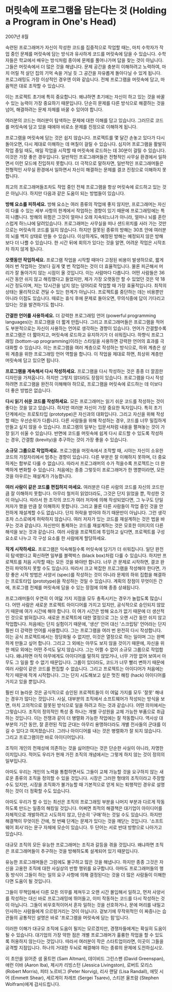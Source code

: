 # 머릿속에 프로그램을 담는다는 것 (Holding a Program in One's Head)

2007년 8월

숙련된 프로그래머가 자신이 작성한 코드를 집중적으로 작업할 때는, 마치 수학자가 작업 중인 문제를 머릿속에 담는 방식과 유사하게 코드를 머릿속에 담을 수 있습니다. 수학자들은 학교에서 배우는 방식처럼 종이에 문제를 풀어나가며 답을 찾는 것이 아닙니다. 그들은 머릿속에서 더 많은 것을 해냅니다. 문제 공간을 충분히 이해하려고 노력하여, 마치 어릴 적 살던 집의 기억 속을 거닐 듯 그 공간을 자유롭게 돌아다닐 수 있게 됩니다. 프로그래밍도 가장 이상적인 경우엔 이와 같습니다. 전체 프로그램을 머릿속에 담고, 마음먹은 대로 조작할 수 있습니다.

이는 프로젝트 초기에 특히 중요합니다. 왜냐하면 초기에는 자신이 하고 있는 것을 바꿀 수 있는 능력이 가장 중요하기 때문입니다. 단순히 문제를 다른 방식으로 해결하는 것을 넘어, 해결하려는 문제 자체를 바꿀 수 있어야 합니다.

여러분의 코드는 여러분이 탐색하는 문제에 대한 이해를 담고 있습니다. 그러므로 코드를 머릿속에 담고 있을 때에야 비로소 문제를 진정으로 이해하게 됩니다.

프로그램을 머릿속에 담는 것은 쉽지 않습니다. 프로젝트를 몇 달간 손놓고 있다가 다시 돌아오면, 다시 제대로 이해하는 데 며칠이 걸릴 수 있습니다. 심지어 프로그램을 활발히 작업 중일 때도, 매일 작업을 시작할 때 머릿속에 로드하는 데 30분이 걸릴 수 있습니다. 이것은 가장 좋은 경우입니다. 일반적인 프로그래머들은 전형적인 사무실 환경에서 일하면서 이런 모드에 진입하지 못합니다. 더 극적으로 말하자면, 일반적인 프로그래머들은 전형적인 사무실 환경에서 일하면서 자신이 해결하는 문제를 결코 진정으로 이해하지 못합니다.

최고의 프로그래머들조차도 작업 중인 전체 프로그램을 항상 머릿속에 로드하고 있는 것은 아닙니다. 하지만 다음과 같은 도움이 되는 방법들이 있습니다.

**방해 요소를 피하세요.**
방해 요소는 여러 종류의 작업에 좋지 않지만, 프로그래머는 자신이 다룰 수 있는 세부 사항의 한계에서 작업하는 경향이 있기 때문에 프로그래밍에는 특히 나쁩니다.
방해의 위험은 그것이 얼마나 오래 지속되느냐가 아니라, 얼마나 뇌를 혼란스럽게 하느냐에 달려있습니다. 프로그래머는 사무실을 떠나 샌드위치를 사러 가는 것만으로는 머릿속의 코드를 잃지 않습니다. 하지만 잘못된 종류의 방해는 30초 안에 여러분의 뇌를 백지 상태로 만들 수 있습니다.
이상하게도, 예정된 방해는 예정되지 않은 방해보다 더 나쁠 수 있습니다. 한 시간 뒤에 회의가 있다는 것을 알면, 어려운 작업은 시작조차 하지 않게 됩니다.

**오랫동안 작업하세요.**
프로그램 작업을 시작할 때마다 고정된 비용이 발생하므로, 짧게 여러 번 작업하는 것보다 길게 몇 번 작업하는 것이 더 효율적입니다. 물론 피곤해서 머리가 잘 돌아가지 않는 시점이 올 것입니다. 이는 사람마다 다릅니다. 어떤 사람들은 36시간 동안 쉬지 않고 해킹했다고 들었지만, 제가 가장 오랫동안 할 수 있었던 것은 약 18시간 정도이며, 저는 12시간을 넘지 않는 덩어리로 작업할 때 가장 효율적입니다.
최적의 상태는 물리적으로 견딜 수 있는 한계가 아닙니다. 프로젝트를 중단하는 데는 비용뿐만 아니라 이점도 있습니다. 때로는 휴식 후에 문제로 돌아오면, 무의식중에 답이 기다리고 있다는 것을 발견하기도 합니다.

**간결한 언어를 사용하세요.**
더 강력한 프로그래밍 언어 (powerful programming languages)는 프로그램을 더 짧게 만듭니다. 그리고 프로그래머들은 프로그램을 적어도 부분적으로는 자신이 사용하는 언어로 생각하는 경향이 있습니다. 언어가 간결할수록 프로그램은 더 짧아지고, 머릿속에 로드하고 유지하기가 더 쉬워집니다.
하향식 프로그래밍 (bottom-up programming)이라는 스타일을 사용하면 강력한 언어의 효과를 극대화할 수 있습니다. 이는 프로그램을 여러 계층으로 작성하는 방식으로, 하위 계층은 상위 계층을 위한 프로그래밍 언어 역할을 합니다. 이 작업을 제대로 하면, 최상위 계층만 머릿속에 담고 있으면 됩니다.

**프로그램을 계속해서 다시 작성하세요.**
프로그램을 다시 작성하는 것은 종종 더 깔끔한 디자인을 가져옵니다. 하지만 그렇지 않더라도 장점이 있습니다. 프로그램을 다시 작성하려면 프로그램을 완전히 이해해야 하므로, 프로그램을 머릿속에 로드하는 데 이보다 더 좋은 방법은 없습니다.

**다시 읽기 쉬운 코드를 작성하세요.**
모든 프로그래머는 읽기 쉬운 코드를 작성하는 것이 좋다는 것을 알고 있습니다. 하지만 여러분 자신이 가장 중요한 독자입니다. 특히 초기 단계에서는 프로토타입 (prototype)은 자신과의 대화입니다. 그리고 자신을 위해 작성할 때는 우선순위가 다릅니다. 다른 사람들을 위해 작성하는 경우, 코드를 너무 밀집하게 만들고 싶지 않을 수 있습니다. 프로그램의 일부는 입문서처럼 내용을 펼쳐놓는 것이 가장 읽기 쉬울 수 있습니다. 반면에 코드를 머릿속에 쉽게 다시 로드할 수 있도록 작성하는 경우, 간결함 (brevity)을 추구하는 것이 가장 좋을 수 있습니다.

**소규모 그룹으로 작업하세요.**
프로그램을 머릿속에서 조작할 때, 시야는 자신이 소유한 코드의 가장자리에서 멈추는 경향이 있습니다. 다른 부분은 잘 이해하지 못하며, 더 중요하게는 함부로 다룰 수 없습니다. 따라서 프로그래머의 수가 적을수록 프로젝트는 더 완벽하게 변화할 수 있습니다. 처음에는 종종 그렇듯이 프로그래머가 한 명뿐이라면, 모든 것을 아우르는 재설계가 가능합니다.

**여러 사람이 같은 코드를 편집하지 마세요.**
여러분은 다른 사람의 코드를 자신의 코드만큼 잘 이해하지 못합니다. 아무리 철저히 읽었더라도, 그것은 단지 읽었을 뿐, 작성한 것이 아닙니다. 따라서 한 조각의 코드가 여러 저자에 의해 작성되었다면, 그 누구도 단일 저자가 했을 만큼 잘 이해하지 못합니다.
그리고 물론 다른 사람들이 작업 중인 것을 안전하게 재설계할 수도 없습니다. 단지 허락을 받아야 하기 때문만이 아닙니다. 그런 생각조차 스스로에게 허락하지 않습니다. 여러 저자가 있는 코드를 재설계하는 것은 법을 바꾸는 것과 같습니다. 자신만이 통제하는 코드를 재설계하는 것은 모호한 이미지의 다른 해석을 보는 것과 같습니다.
여러 사람을 프로젝트에 투입하고 싶다면, 프로젝트를 구성 요소로 나누고 각 구성 요소를 한 사람에게 할당하세요.

**작게 시작하세요.**
프로그램은 익숙해질수록 머릿속에 담기가 더 쉬워집니다. 일단 완전히 탐색했다고 확신하면 일부를 블랙박스 (black box)처럼 다룰 수 있습니다. 하지만 프로젝트를 처음 시작할 때는 모든 것을 봐야만 합니다. 너무 큰 문제로 시작하면, 결코 완전히 파악하지 못할 수도 있습니다. 따라서 크고 복잡한 프로그램을 작성해야 한다면, 가장 좋은 시작 방법은 사양서 (spec)를 작성하는 것이 아니라 문제의 하위 집합을 해결하는 프로토타입 (prototype)을 작성하는 것일 수 있습니다. 계획의 장점이 무엇이든 간에, 프로그램 전체를 머릿속에 담을 수 있는 장점에 의해 종종 상쇄됩니다.

프로그래머들이 우연히 이 여덟 가지 지점을 모두 충족시키는 경우가 놀랍도록 많습니다. 어떤 사람은 새로운 프로젝트 아이디어를 가지고 있지만, 공식적으로 승인되지 않았기 때문에 여가 시간에 해야 합니다. 이 여가 시간은 방해 요소가 없기 때문에 더 생산적인 것으로 밝혀집니다. 새로운 프로젝트에 대한 열정으로 그는 오랜 시간 동안 쉬지 않고 작업합니다. 처음에는 단지 실험이기 때문에, '생산' 언어 대신 '스크립팅' 언어라는 단지 훨씬 더 강력한 언어를 사용합니다. 그는 프로그램을 여러 번 완전히 다시 작성합니다. 이는 공식 프로젝트에서는 정당화될 수 없지만, 이것은 열정으로 하는 일이며 그는 완벽하게 만들고 싶어 합니다. 그리고 그 외에는 아무도 보지 않을 것이기 때문에, 자신을 위한 메모 외에는 어떤 주석도 달지 않습니다. 그는 어쩔 수 없이 소규모 그룹으로 작업합니다. 왜냐하면 아직 아무에게도 아이디어를 말하지 않았거나, 너무 가망 없어 보여서 아무도 그 일을 할 수 없기 때문입니다. 그룹이 있더라도, 코드가 너무 빨리 변하기 때문에 여러 사람이 같은 코드를 편집할 수 없습니다. 그리고 프로젝트는 아이디어가 처음에는 작기 때문에 작게 시작합니다. 그는 단지 시도해보고 싶은 멋진 해킹 (hack) 아이디어를 가지고 있을 뿐입니다.

훨씬 더 놀라운 것은 공식적으로 승인된 프로젝트들이 이 여덟 가지를 모두 '잘못' 해내는 경우가 많다는 것입니다. 사실, 대부분의 조직에서 소프트웨어가 작성되는 방식을 보면, 마치 고의적으로 잘못된 방식으로 일을 하려고 하는 것과 같습니다. 어떤 의미에서는 그렇습니다. 조직의 정의적인 특성 중 하나는 개별 구성원을 교체 가능한 부품으로 취급하는 것입니다. 이는 전쟁과 같이 더 병렬화 가능한 작업에는 잘 작동합니다. 역사상 대부분의 기간 동안, 잘 훈련된 직업 군대는 아무리 용맹하더라도 개별 전사들의 군대를 이길 수 있다고 여겨졌습니다. 그러나 아이디어를 내는 것은 병렬화가 잘 되지 않습니다. 그리고 프로그램이란 바로 아이디어입니다.

조직이 개인의 천재성에 의존하는 것을 싫어한다는 것은 단순한 사실이 아니라, 자명한 이치입니다. 적어도 우리가 현재 가진 조직의 개념에서는 그렇게 하지 않는 것이 정의의 일부입니다.

아마도 우리는 개인의 노력을 통합하면서도 그들이 교체 가능할 것을 요구하지 않는 새로운 종류의 조직을 정의할 수 있을 것입니다. 시장은 그러한 형태의 조직이라고 주장할 수도 있지만, 시장을 조직화가 불가능할 때 기본적으로 얻게 되는 퇴행적인 경우로 설명하는 것이 더 정확할 수도 있습니다.

아마도 우리가 할 수 있는 최선은 조직의 프로그래밍 부분을 나머지 부분과 다르게 작동하도록 만드는 일종의 해킹일 것입니다. 어쩌면 최적의 해결책은 대기업이 아이디어를 자체적으로 개발하려고 시도하지 않고, 단순히 '구매'하는 것일 수도 있습니다. 하지만 해결책이 무엇이든 간에, 첫 번째 단계는 문제가 있다는 것을 깨닫는 것입니다. '소프트웨어 회사'라는 문구 자체에 모순이 있습니다. 두 단어는 서로 반대 방향으로 나아가고 있습니다.

대규모 조직의 모든 유능한 프로그래머는 조직과 갈등을 겪을 것입니다. 왜냐하면 조직은 프로그래머들이 추구하는 것을 방해하도록 설계되어 있기 때문입니다.

유능한 프로그래머들은 그럼에도 불구하고 많은 것을 해냅니다. 하지만 종종 그것은 자신을 고용한 조직에 대한 사실상의 반항 행위를 요구합니다. 아마도 프로그래머들의 행동 방식이 그들이 하는 일의 요구 사항에 의해 결정된다는 것을 더 많은 사람들이 이해한다면 도움이 될 것입니다.

그들이 무책임해서 다른 모든 의무를 제쳐두고 오랜 시간 몰입해서 일하고, 먼저 사양서를 작성하는 대신 바로 프로그래밍에 뛰어들고, 이미 작동하는 코드를 다시 작성하는 것이 아닙니다. 그들이 비우호적이어서 혼자 일하는 것을 선호하거나, 문에 머리를 내밀고 인사하는 사람들에게 으르렁거리는 것이 아닙니다. 겉보기에 무작위적인 이 짜증나는 습관들의 공통적인 설명은 바로 '프로그램을 머릿속에 담는 힘'입니다.

이러한 이해가 대규모 조직에 도움이 될지는 모르겠지만, 경쟁자들에게는 확실히 도움이 될 수 있습니다. 대기업의 가장 약한 점은 개별 프로그래머가 훌륭한 작업을 할 수 있도록 허용하지 않는다는 것입니다. 따라서 여러분이 작은 스타트업이라면, 이곳이 그들을 공격할 지점입니다. 하나의 거대한 두뇌로 해결해야 하는 종류의 문제에 도전하십시오.

이 초안을 읽어준 샘 올트먼 (Sam Altman), 데이비드 그린스팬 (David Greenspan), 애런 이바 (Aaron Iba), 제시카 리빙스턴 (Jessica Livingston), 로버트 모리스 (Robert Morris), 피터 노르비그 (Peter Norvig), 리사 랜달 (Lisa Randall), 에밋 시어 (Emmett Shear), 세르게이 차레프 (Sergei Tsarev), 스티븐 울프람 (Stephen Wolfram)에게 감사드립니다.